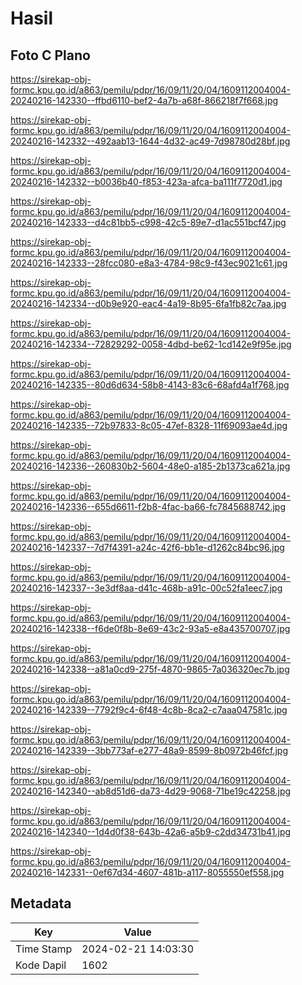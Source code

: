 # Hasil

## Foto C Plano

https://sirekap-obj-formc.kpu.go.id/a863/pemilu/pdpr/16/09/11/20/04/1609112004004-20240216-142330--ffbd6110-bef2-4a7b-a68f-866218f7f668.jpg

https://sirekap-obj-formc.kpu.go.id/a863/pemilu/pdpr/16/09/11/20/04/1609112004004-20240216-142332--492aab13-1644-4d32-ac49-7d98780d28bf.jpg

https://sirekap-obj-formc.kpu.go.id/a863/pemilu/pdpr/16/09/11/20/04/1609112004004-20240216-142332--b0036b40-f853-423a-afca-ba111f7720d1.jpg

https://sirekap-obj-formc.kpu.go.id/a863/pemilu/pdpr/16/09/11/20/04/1609112004004-20240216-142333--d4c81bb5-c998-42c5-89e7-d1ac551bcf47.jpg

https://sirekap-obj-formc.kpu.go.id/a863/pemilu/pdpr/16/09/11/20/04/1609112004004-20240216-142333--28fcc080-e8a3-4784-98c9-f43ec9021c61.jpg

https://sirekap-obj-formc.kpu.go.id/a863/pemilu/pdpr/16/09/11/20/04/1609112004004-20240216-142334--d0b9e920-eac4-4a19-8b95-6fa1fb82c7aa.jpg

https://sirekap-obj-formc.kpu.go.id/a863/pemilu/pdpr/16/09/11/20/04/1609112004004-20240216-142334--72829292-0058-4dbd-be62-1cd142e9f95e.jpg

https://sirekap-obj-formc.kpu.go.id/a863/pemilu/pdpr/16/09/11/20/04/1609112004004-20240216-142335--80d6d634-58b8-4143-83c6-68afd4a1f768.jpg

https://sirekap-obj-formc.kpu.go.id/a863/pemilu/pdpr/16/09/11/20/04/1609112004004-20240216-142335--72b97833-8c05-47ef-8328-11f69093ae4d.jpg

https://sirekap-obj-formc.kpu.go.id/a863/pemilu/pdpr/16/09/11/20/04/1609112004004-20240216-142336--260830b2-5604-48e0-a185-2b1373ca621a.jpg

https://sirekap-obj-formc.kpu.go.id/a863/pemilu/pdpr/16/09/11/20/04/1609112004004-20240216-142336--655d6611-f2b8-4fac-ba66-fc7845688742.jpg

https://sirekap-obj-formc.kpu.go.id/a863/pemilu/pdpr/16/09/11/20/04/1609112004004-20240216-142337--7d7f4391-a24c-42f6-bb1e-d1262c84bc96.jpg

https://sirekap-obj-formc.kpu.go.id/a863/pemilu/pdpr/16/09/11/20/04/1609112004004-20240216-142337--3e3df8aa-d41c-468b-a91c-00c52fa1eec7.jpg

https://sirekap-obj-formc.kpu.go.id/a863/pemilu/pdpr/16/09/11/20/04/1609112004004-20240216-142338--f6de0f8b-8e69-43c2-93a5-e8a435700707.jpg

https://sirekap-obj-formc.kpu.go.id/a863/pemilu/pdpr/16/09/11/20/04/1609112004004-20240216-142338--a81a0cd9-275f-4870-9865-7a036320ec7b.jpg

https://sirekap-obj-formc.kpu.go.id/a863/pemilu/pdpr/16/09/11/20/04/1609112004004-20240216-142339--7792f9c4-6f48-4c8b-8ca2-c7aaa047581c.jpg

https://sirekap-obj-formc.kpu.go.id/a863/pemilu/pdpr/16/09/11/20/04/1609112004004-20240216-142339--3bb773af-e277-48a9-8599-8b0972b46fcf.jpg

https://sirekap-obj-formc.kpu.go.id/a863/pemilu/pdpr/16/09/11/20/04/1609112004004-20240216-142340--ab8d51d6-da73-4d29-9068-71be19c42258.jpg

https://sirekap-obj-formc.kpu.go.id/a863/pemilu/pdpr/16/09/11/20/04/1609112004004-20240216-142340--1d4d0f38-643b-42a6-a5b9-c2dd34731b41.jpg

https://sirekap-obj-formc.kpu.go.id/a863/pemilu/pdpr/16/09/11/20/04/1609112004004-20240216-142331--0ef67d34-4607-481b-a117-8055550ef558.jpg


## Metadata

| Key        | Value               |
| ---------- | ------------------- |
| Time Stamp | 2024-02-21 14:03:30 |
| Kode Dapil | 1602                |



